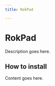 ```yaml
---
title: RokPad

---
```


RokPad
======
Description goes here.


How to install
--------------
Content goes here.
